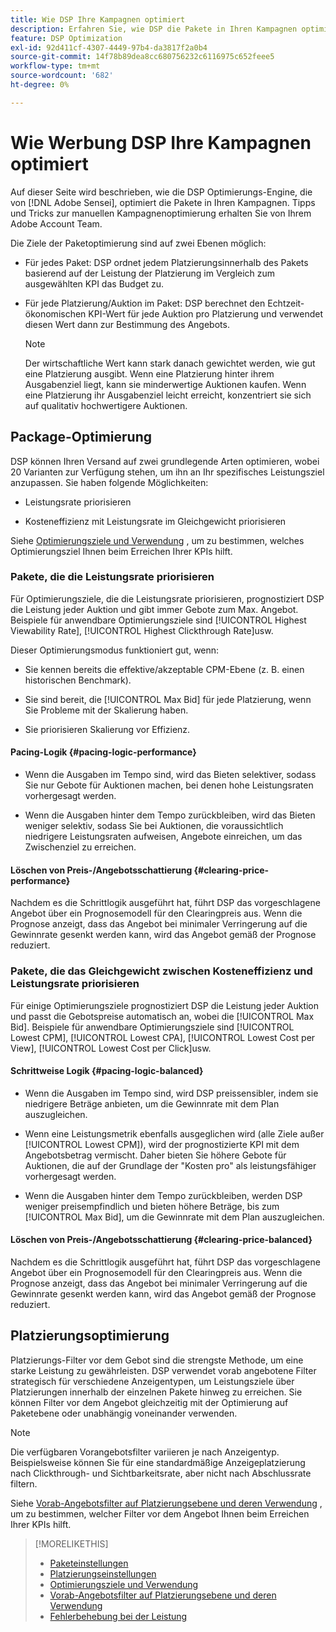 ```yaml
---
title: Wie DSP Ihre Kampagnen optimiert
description: Erfahren Sie, wie DSP die Pakete in Ihren Kampagnen optimiert.
feature: DSP Optimization
exl-id: 92d411cf-4307-4449-97b4-da3817f2a0b4
source-git-commit: 14f78b89dea8cc680756232c6116975c652feee5
workflow-type: tm+mt
source-wordcount: '682'
ht-degree: 0%

---
```


# Wie Werbung DSP Ihre Kampagnen optimiert

Auf dieser Seite wird beschrieben, wie die DSP Optimierungs-Engine, die von [!DNL Adobe Sensei], optimiert die Pakete in Ihren Kampagnen. Tipps und Tricks zur manuellen Kampagnenoptimierung erhalten Sie von Ihrem Adobe Account Team. <!-- add link to trading playbook if we add it to help -->

Die Ziele der Paketoptimierung sind auf zwei Ebenen möglich:

* Für jedes Paket: DSP ordnet jedem Platzierungsinnerhalb des Pakets basierend auf der Leistung der Platzierung im Vergleich zum ausgewählten KPI das Budget zu.

* Für jede Platzierung/Auktion im Paket: DSP berechnet den Echtzeit-ökonomischen KPI-Wert für jede Auktion pro Platzierung und verwendet diesen Wert dann zur Bestimmung des Angebots.

   >[!NOTE]
   >
   >Der wirtschaftliche Wert kann stark danach gewichtet werden, wie gut eine Platzierung ausgibt. Wenn eine Platzierung hinter ihrem Ausgabenziel liegt, kann sie minderwertige Auktionen kaufen. Wenn eine Platzierung ihr Ausgabenziel leicht erreicht, konzentriert sie sich auf qualitativ hochwertigere Auktionen.

## Package-Optimierung

DSP können Ihren Versand auf zwei grundlegende Arten optimieren, wobei 20 Varianten zur Verfügung stehen, um ihn an Ihr spezifisches Leistungsziel anzupassen. Sie haben folgende Möglichkeiten:

* Leistungsrate priorisieren

* Kosteneffizienz mit Leistungsrate im Gleichgewicht priorisieren

Siehe [Optimierungsziele und Verwendung](optimization-goals.md) , um zu bestimmen, welches Optimierungsziel Ihnen beim Erreichen Ihrer KPIs hilft.

### Pakete, die die Leistungsrate priorisieren

Für Optimierungsziele, die die Leistungsrate priorisieren, prognostiziert DSP die Leistung jeder Auktion und gibt immer Gebote zum Max. Angebot. Beispiele für anwendbare Optimierungsziele sind [!UICONTROL Highest Viewability Rate], [!UICONTROL Highest Clickthrough Rate]usw.

Dieser Optimierungsmodus funktioniert gut, wenn:

* Sie kennen bereits die effektive/akzeptable CPM-Ebene (z. B. einen historischen Benchmark).

* Sie sind bereit, die [!UICONTROL Max Bid] für jede Platzierung, wenn Sie Probleme mit der Skalierung haben.

* Sie priorisieren Skalierung vor Effizienz.

#### Pacing-Logik {#pacing-logic-performance}

* Wenn die Ausgaben im Tempo sind, wird das Bieten selektiver, sodass Sie nur Gebote für Auktionen machen, bei denen hohe Leistungsraten vorhergesagt werden.

* Wenn die Ausgaben hinter dem Tempo zurückbleiben, wird das Bieten weniger selektiv, sodass Sie bei Auktionen, die voraussichtlich niedrigere Leistungsraten aufweisen, Angebote einreichen, um das Zwischenziel zu erreichen.

#### Löschen von Preis-/Angebotsschattierung {#clearing-price-performance}

Nachdem es die Schrittlogik ausgeführt hat, führt DSP das vorgeschlagene Angebot über ein Prognosemodell für den Clearingpreis aus. Wenn die Prognose anzeigt, dass das Angebot bei minimaler Verringerung auf die Gewinnrate gesenkt werden kann, wird das Angebot gemäß der Prognose reduziert.

### Pakete, die das Gleichgewicht zwischen Kosteneffizienz und Leistungsrate priorisieren

Für einige Optimierungsziele prognostiziert DSP die Leistung jeder Auktion und passt die Gebotspreise automatisch an, wobei die [!UICONTROL Max Bid]. Beispiele für anwendbare Optimierungsziele sind [!UICONTROL Lowest CPM], [!UICONTROL Lowest CPA], [!UICONTROL Lowest Cost per View], [!UICONTROL Lowest Cost per Click]usw.

#### Schrittweise Logik {#pacing-logic-balanced}

* Wenn die Ausgaben im Tempo sind, wird DSP preissensibler, indem sie niedrigere Beträge anbieten, um die Gewinnrate mit dem Plan auszugleichen.

* Wenn eine Leistungsmetrik ebenfalls ausgeglichen wird (alle Ziele außer [!UICONTROL Lowest CPM]), wird der prognostizierte KPI mit dem Angebotsbetrag vermischt. Daher bieten Sie höhere Gebote für Auktionen, die auf der Grundlage der &quot;Kosten pro&quot; als leistungsfähiger vorhergesagt werden.

* Wenn die Ausgaben hinter dem Tempo zurückbleiben, werden DSP weniger preisempfindlich und bieten höhere Beträge, bis zum [!UICONTROL Max Bid], um die Gewinnrate mit dem Plan auszugleichen.

#### Löschen von Preis-/Angebotsschattierung {#clearing-price-balanced}

Nachdem es die Schrittlogik ausgeführt hat, führt DSP das vorgeschlagene Angebot über ein Prognosemodell für den Clearingpreis aus. Wenn die Prognose anzeigt, dass das Angebot bei minimaler Verringerung auf die Gewinnrate gesenkt werden kann, wird das Angebot gemäß der Prognose reduziert.

## Platzierungsoptimierung

Platzierungs-Filter vor dem Gebot sind die strengste Methode, um eine starke Leistung zu gewährleisten. DSP verwendet vorab angebotene Filter strategisch für verschiedene Anzeigentypen, um Leistungsziele über Platzierungen innerhalb der einzelnen Pakete hinweg zu erreichen. Sie können Filter vor dem Angebot gleichzeitig mit der Optimierung auf Paketebene oder unabhängig voneinander verwenden.

>[!NOTE]
>
>Die verfügbaren Vorangebotsfilter variieren je nach Anzeigentyp. Beispielsweise können Sie für eine standardmäßige Anzeigeplatzierung nach Clickthrough- und Sichtbarkeitsrate, aber nicht nach Abschlussrate filtern.

Siehe [Vorab-Angebotsfilter auf Platzierungsebene und deren Verwendung](optimization-pre-bid-filters.md) , um zu bestimmen, welcher Filter vor dem Angebot Ihnen beim Erreichen Ihrer KPIs hilft.

>[!MORELIKETHIS]
>
>* [Paketeinstellungen](/help/dsp/campaign-management/packages/package-settings.md)
>* [Platzierungseinstellungen](/help/dsp/campaign-management/placements/placement-settings.md)
>* [Optimierungsziele und Verwendung](optimization-goals.md)
>* [Vorab-Angebotsfilter auf Platzierungsebene und deren Verwendung](optimization-pre-bid-filters.md)
>* [Fehlerbehebung bei der Leistung](/help/dsp/optimization/troubleshooting-performance.md)

